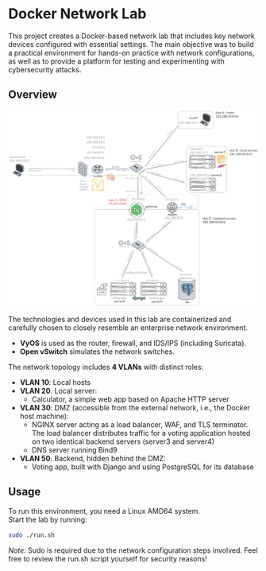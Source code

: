 # Docker Network Lab

This project creates a Docker-based network lab that includes key network devices configured with essential settings. The main objective was to build a practical environment for hands-on practice with network configurations, as well as to provide a platform for testing and experimenting with cybersecurity attacks.

## Overview

![Network Topology](network_security_topology.png)

The technologies and devices used in this lab are containerized and carefully chosen to closely resemble an enterprise network environment.  
- **VyOS** is used as the router, firewall, and IDS/IPS (including Suricata).  
- **Open vSwitch** simulates the network switches.

The network topology includes **4 VLANs** with distinct roles:  
- **VLAN 10**: Local hosts  
- **VLAN 20**: Local server:  
  - Calculator, a simple web app based on Apache HTTP server  
- **VLAN 30**: DMZ (accessible from the external network, i.e., the Docker host machine):  
  - NGINX server acting as a load balancer, WAF, and TLS terminator. The load balancer distributes traffic for a voting application hosted on two identical backend servers (server3 and server4)  
  - DNS server running Bind9  
- **VLAN 50**: Backend, hidden behind the DMZ:  
  - Voting app, built with Django and using PostgreSQL for its database


## Usage

To run this environment, you need a Linux AMD64 system.  
Start the lab by running:

```bash
sudo ./run.sh
```
*Note*: Sudo is required due to the network configuration steps involved. Feel free to review the run.sh script yourself for security reasons!

